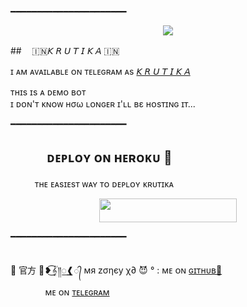 ━━━━━━━━━━━━━━━━━━━━━━

<p align="center">

  <img src="https://telegra.ph//file/29945edbbbe0b1cd21009.jpg">

</p>

##ㅤ 🇮🇳𝘒 𝘙 𝘜 𝘛 𝘐 𝘒 𝘈 🇮🇳

ɪ ᴀᴍ ᴀᴠᴀɪʟᴀʙʟᴇ ᴏɴ ᴛᴇʟᴇɢʀᴀᴍ ᴀs [𝘒 𝘙 𝘜 𝘛 𝘐 𝘒 𝘈](https://t.me/FULL_ON_MOJ_MASTI)

ᴛʜɪs ɪs ᴀ ᴅᴇᴍᴏ ʙᴏᴛ <br> ɪ ᴅᴏɴ'ᴛ ᴋɴᴏᴡ нσω ʟᴏɴɢᴇʀ ɪ'ʟʟ вε ʜᴏsᴛɪɴɢ ɪᴛ...

━━━━━━━━━━━━━━━━━━━━━━

## ㅤㅤㅤᴅᴇᴘʟᴏʏ ᴏɴ ʜᴇʀᴏᴋᴜ 🚀

ㅤㅤㅤᴛʜᴇ ᴇᴀsɪᴇsᴛ ᴡᴀʏ ᴛᴏ ᴅᴇᴘʟᴏʏ ᴋʀᴜᴛɪᴋᴀ

<p align="center"><a href="https://heroku.com/deploy?template=https://github.com/chiranjib/fommbot"> <img src="https://img.shields.io/badge/Deploy%20To%20Heroku-black?style=for-the-badge&logo=heroku" width="220" height="38.45"/></a></p>

 ━━━━━━━━━━━━━━━━━━━━━━

##

🌹 官方 🥀❥͜͡𝄟༎꯭❰᭄ мя zσηєу χ∂ 😈 °  : ᴍᴇ ᴏɴ [ɢɪᴛʜᴜʙ💞](https://github.com/chiranjib)ㅤㅤㅤㅤㅤㅤㅤㅤㅤㅤㅤㅤㅤㅤㅤㅤ ᴍᴇ ᴏɴ [ᴛᴇʟᴇɢʀᴀᴍ](https://telegram.me/FULL_ON_MOJ_MASTI)

